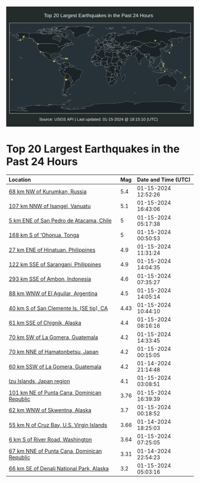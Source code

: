![Map](./map.png)

# Top 20 Largest Earthquakes in the Past 24 Hours

| Location | Mag | Date and Time (UTC) |
|:---|:---|:---|
| [68 km NW of Kurumkan, Russia](https://earthquake.usgs.gov/earthquakes/eventpage/us6000m3sa) | 5.4 | 01-15-2024 12:52:26 |
| [107 km NNW of Isangel, Vanuatu](https://earthquake.usgs.gov/earthquakes/eventpage/us6000m3t5) | 5.1 | 01-15-2024 16:43:06 |
| [5 km ENE of San Pedro de Atacama, Chile](https://earthquake.usgs.gov/earthquakes/eventpage/us6000m3pm) | 5 | 01-15-2024 05:17:38 |
| [168 km S of ‘Ohonua, Tonga](https://earthquake.usgs.gov/earthquakes/eventpage/us6000m3ns) | 5 | 01-15-2024 00:50:53 |
| [27 km ENE of Hinatuan, Philippines](https://earthquake.usgs.gov/earthquakes/eventpage/us6000m3r0) | 4.9 | 01-15-2024 11:31:24 |
| [122 km SSE of Sarangani, Philippines](https://earthquake.usgs.gov/earthquakes/eventpage/us6000m3sf) | 4.9 | 01-15-2024 14:04:35 |
| [293 km SSE of Ambon, Indonesia](https://earthquake.usgs.gov/earthquakes/eventpage/us6000m3q5) | 4.6 | 01-15-2024 07:35:27 |
| [88 km WNW of El Aguilar, Argentina](https://earthquake.usgs.gov/earthquakes/eventpage/us6000m3se) | 4.5 | 01-15-2024 14:05:14 |
| [40 km S of San Clemente Is. (SE tip), CA](https://earthquake.usgs.gov/earthquakes/eventpage/ci40460015) | 4.43 | 01-15-2024 10:44:10 |
| [61 km SSE of Chignik, Alaska](https://earthquake.usgs.gov/earthquakes/eventpage/ak024oxx4xg) | 4.4 | 01-15-2024 08:16:16 |
| [70 km SW of La Gomera, Guatemala](https://earthquake.usgs.gov/earthquakes/eventpage/us6000m3sj) | 4.2 | 01-15-2024 14:33:45 |
| [70 km NNE of Hamatonbetsu, Japan](https://earthquake.usgs.gov/earthquakes/eventpage/us6000m3np) | 4.2 | 01-15-2024 00:15:05 |
| [60 km SSW of La Gomera, Guatemala](https://earthquake.usgs.gov/earthquakes/eventpage/us6000m3n4) | 4.2 | 01-14-2024 21:14:48 |
| [Izu Islands, Japan region](https://earthquake.usgs.gov/earthquakes/eventpage/us6000m3pg) | 4.1 | 01-15-2024 03:08:51 |
| [101 km NE of Punta Cana, Dominican Republic](https://earthquake.usgs.gov/earthquakes/eventpage/pr2024015000) | 3.76 | 01-15-2024 16:39:39 |
| [62 km WNW of Skwentna, Alaska](https://earthquake.usgs.gov/earthquakes/eventpage/ak024ot66ar) | 3.7 | 01-15-2024 00:18:52 |
| [55 km N of Cruz Bay, U.S. Virgin Islands](https://earthquake.usgs.gov/earthquakes/eventpage/pr2024014001) | 3.66 | 01-14-2024 18:25:03 |
| [6 km S of River Road, Washington](https://earthquake.usgs.gov/earthquakes/eventpage/uw61979966) | 3.64 | 01-15-2024 07:25:05 |
| [67 km NNE of Punta Cana, Dominican Republic](https://earthquake.usgs.gov/earthquakes/eventpage/pr71436898) | 3.31 | 01-14-2024 22:54:23 |
| [66 km SE of Denali National Park, Alaska](https://earthquake.usgs.gov/earthquakes/eventpage/ak024ow21rv) | 3.2 | 01-15-2024 05:03:16 |
